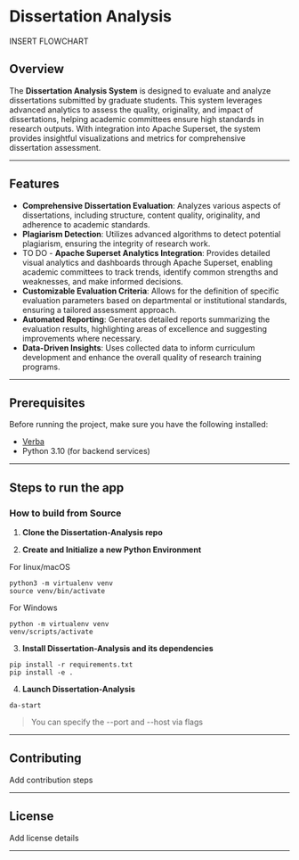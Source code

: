 # Dissertation Analysis

INSERT FLOWCHART

## Overview

The **Dissertation Analysis System** is designed to evaluate and analyze dissertations submitted by graduate students. This system leverages advanced analytics to assess the quality, originality, and impact of dissertations, helping academic committees ensure high standards in research outputs. With integration into Apache Superset, the system provides insightful visualizations and metrics for comprehensive dissertation assessment.

---

## Features

- **Comprehensive Dissertation Evaluation**: Analyzes various aspects of dissertations, including structure, content quality, originality, and adherence to academic standards.
- **Plagiarism Detection**: Utilizes advanced algorithms to detect potential plagiarism, ensuring the integrity of research work.
- TO DO - **Apache Superset Analytics Integration**: Provides detailed visual analytics and dashboards through Apache Superset, enabling academic committees to track trends, identify common strengths and weaknesses, and make informed decisions.
- **Customizable Evaluation Criteria**: Allows for the definition of specific evaluation parameters based on departmental or institutional standards, ensuring a tailored assessment approach.
- **Automated Reporting**: Generates detailed reports summarizing the evaluation results, highlighting areas of excellence and suggesting improvements where necessary.
- **Data-Driven Insights**: Uses collected data to inform curriculum development and enhance the overall quality of research training programs.

---


## Prerequisites

Before running the project, make sure you have the following installed:

- [Verba](https://github.com/spandaai/Verba-2.0)
- Python 3.10 (for backend services)

---

## Steps to run the app

### How to build from Source

1. **Clone the Dissertation-Analysis repo**

2. **Create and Initialize a new Python Environment**

For linux/macOS
```
python3 -m virtualenv venv
source venv/bin/activate
```
For Windows
```
python -m virtualenv venv
venv/scripts/activate
```

3. **Install Dissertation-Analysis and its dependencies**

```
pip install -r requirements.txt
pip install -e .
```

4. **Launch Dissertation-Analysis**

```
da-start
```

> You can specify the --port and --host via flags

---

## Contributing

Add contribution steps

---

## License

Add license details

---
